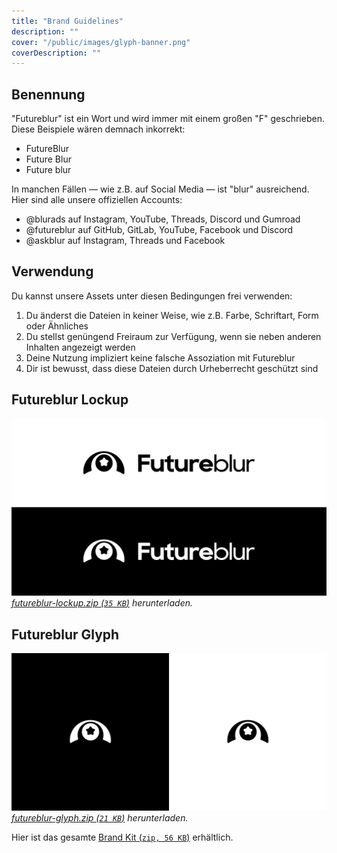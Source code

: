 ```yaml
---
title: "Brand Guidelines"
description: ""
cover: "/public/images/glyph-banner.png"
coverDescription: ""
---
```


## Benennung

"Futureblur" ist ein Wort und wird immer mit einem großen "F" geschrieben. Diese Beispiele wären demnach inkorrekt:
- FutureBlur
- Future Blur
- Future blur

In manchen Fällen — wie z.B. auf Social Media — ist "blur" ausreichend. Hier sind alle unsere offiziellen Accounts:
- @blurads auf Instagram, YouTube, Threads, Discord und Gumroad
- @futureblur auf GitHub, GitLab, YouTube, Facebook und Discord
- @askblur auf Instagram, Threads und Facebook

## Verwendung

Du kannst unsere Assets unter diesen Bedingungen frei verwenden:
1. Du änderst die Dateien in keiner Weise, wie z.B. Farbe, Schriftart, Form oder Ähnliches
2. Du stellst genüngend Freiraum zur Verfügung, wenn sie neben anderen Inhalten angezeigt werden
3. Deine Nutzung impliziert keine falsche Assoziation mit Futureblur
4. Dir ist bewusst, dass diese Dateien durch Urheberrecht geschützt sind

## Futureblur Lockup
![Futureblur Lockup auf hellem und dunklem Hintergrund.](src/assets/brand/futureblur-lockups.png)
*<a href="/src/assets/brand/futureblur-lockup.zip" download>futureblur-lockup.zip (`35 KB`)</a> herunterladen.*

## Futureblur Glyph
![Futureblur Glyph auf hellem und dunklem Hintergrund.](src/assets/brand/futureblur-glyphs.png)
*<a href="/src/assets/brand/futureblur-glyph.zip" download>futureblur-glyph.zip (`21 KB`)</a> herunterladen.*

Hier ist das gesamte <a href="/src/assets/brand/futureblur-brand-kit.zip" download>Brand Kit (`zip, 56 KB`)</a> erhältlich.
